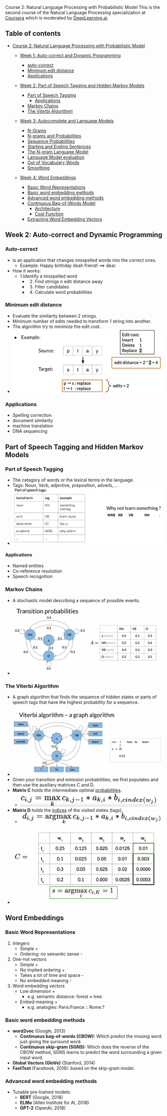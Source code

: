 Course 2: Natural Language Processing with Probabilistic Model
This is the second course of the Natural Language Processing specialization at [Coursera](https://www.coursera.org/programs/educational-flag-learning-program-0tkxi?currentTab=MY_COURSES&productId=_U5cASTxEemuhAoKFebZeA&productType=s12n&showMiniModal=true) which is moderated by [DeepLearning.ai](http://deeplearning.ai/).

## Table of contents
* [Course 2: Natural Language Processing with Probabilistic Model](#course-2-natural-language-processing-with-probabilistic-model)
   
   * [Week 1: Auto-correct and Dynamic Programming](#week-1-auto-correct-and-dynamic-programming)
      * [auto-correct](#auto-correct)
      * [Minimum edit distance](#minimum-edit-distance)
      * [Applications](#applications)
   
   * [Week 2: Part of Speech Tagging and Hidden Markov Models](#week-2-part-of-speech-tagging-and-hidden-markov-models)
      * [Part of Speech Tagging](#part-of-speech-tagging)
          * [Applications](#applications)
      * [Markov Chains](#markov-chains)
      * [The Viterbi Algorithm)](#the-viterbi-algorithm)
   
   * [Week 3: Autocomplete and Language Models](#week-3-autocomplete-and-language-models)
      * [N-Grams](#n-grams)
      * [N-grams and Probabilities](#n-grams-and-probabilities)
      * [Sequence Probabilities](#sequence-probabilities)
      * [Starting and Ending Sentences](#starting-and-ending-sentences)
      * [The N-gram Language Model](#the-n-gram-language-model)
      * [Language Model evaluation](#language-model-evaluation)
      * [Out of Vocabulary Words](#out-of-vocabulary-words)
      * [Smoothing](#smoothing)

   * [Week 4: Word Embeddings](#week-4-word-embeddings)
      * [Basic Word Representations](#basic-word-representations )
      * [Basic word embedding methods](#basic-word-embedding-methods)
      * [Advanced word embedding methods](#advanced-word-embedding-methods)
      * [Continuous Bag-of-Words Model](#continuous-bag-of-words-model)
          * [Architecture](#architecture)
          * [Cost Function](#cost-function)
      * [Extracting Word Embedding Vectors](#extracting-word-embedding-vectors)

## Week 2: Auto-correct and Dynamic Programming

### Auto-correct
- is an application that changes misspelled words into the correct ones.
    - Example: Happy birthday deah friend! ==> dear.
- How it works:
    - 1.Identify a misspelled word
	  - 2. Find strings n edit distance away
	  - 3. Filter candidates
	  - 4. Calculate word probabilities

### Minimum edit distance
- Evaluate the similarity between 2 strings.
- Minimum number of edits needed to transform 1 string into another.
- The algorithm try to minimize the edit cost.
- ![](images/01.png)

### Applications
- Spelling correction
- document similarity
- machine translation
- DNA sequencing

## Part of Speech Tagging and Hidden Markov Models

### Part of Speech Tagging
- The category of words or the lexical terms in the language.
- Tags: Noun, Verb, adjective, preposition, adverb,...
- ![](images/02.png)

#### Applications
- Named entities
- Co-reference resolution
- Speech recognition

### Markov Chains
- A stochastic model describing a sequence of possible events.
- ![](images/03.png)

### The Viterbi Algorithm
- A graph algorithm that finds the sequence of hidden states or parts of speech tags that have the highest probability for a sequence.
- ![](images/04.png)
- Given your transition and emission probabilities, we first populates and then use the auxiliary matrices C and D.
- **Matrix C** holds the intermediate optimal <ins>probabilities</ins>.
	- ![](images/055.png)
- **Matrix D** holds the <ins>indices</ins> of the visited states (tags).
	- ![](images/05.png)
- ![](images/06.png)


## Word Embeddings

### Basic Word Representations
1. Integers
    - Simple                          + 
    - Ordering: no semantic sense     -
2. One-hot vectors
    - Simple                          +
    - No implied ordering             +
    - Takes a lot of time and space   -
    - No embedded meaning             -
3. Word embedding vectors
    - Low dimension                   +
        - e.g. semantic distance: forest ≈ tree.
    - Embed meaning                   +
        - e.g. analogies: Paris:France :: Rome:?
        
        
### Basic word embedding methods
- **word2vec** (Google, 2013)
    - **Continuous bag-of-words (CBOW):** Which predict the missing word just giving the surround word.
    - **Continuous skip-gram (SGNS):** Which does the reverse of the CBOW method, SGNS learns to predict the word surrounding a given input word.
- **Global Vectors (GloVe)** (Stanford, 2014)
- **FastText** (Facebook, 2016): based on the skip-gram model.
    
### Advanced word embedding methods
- Tunable pre-trained models:
    - **BERT** (Google, 2018)
    - **ELMo** (Allen Institute for AI, 2018)
    - **GPT-2** (OpenAI, 2018)
